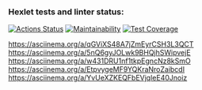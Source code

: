 ### Hexlet tests and linter status:

[![Actions Status](https://github.com/akoross/frontend-project-lvl1/workflows/hexlet-check/badge.svg)](https://github.com/akoross/frontend-project-lvl1/actions)
[![Maintainability](https://api.codeclimate.com/v1/badges/e08a3d5e8f993bedca7b/maintainability)](https://codeclimate.com/github/akoross/frontend-project-lvl1/maintainability)
[![Test Coverage](https://api.codeclimate.com/v1/badges/e08a3d5e8f993bedca7b/test_coverage)](https://codeclimate.com/github/akoross/frontend-project-lvl1/test_coverage)

https://asciinema.org/a/qGViXS48A7jZmEyrCSH3L3QCT
https://asciinema.org/a/5nQ6gyJOLwk9BHQjhSWipvejE
https://asciinema.org/a/w431DRU1nf1tkpEgncNz8kSmO
https://asciinema.org/a/EtpvygeMF9YQKraNroZaibcdI
https://asciinema.org/a/YvUeXZKEQFbEVjqleE40Jnoiz
